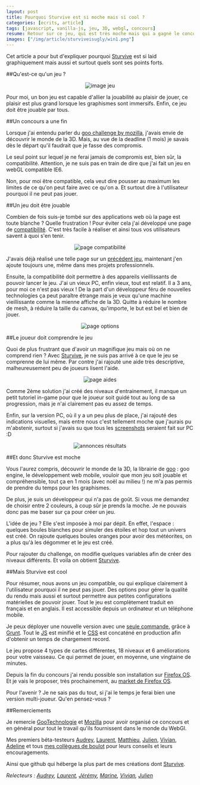 ```yaml
---
layout: post
title: Pourquoi Sturvive est si moche mais si cool ?
categories: [ecrits, article]
tags: [javascript, vanilla-js, jeu, 3D, webgl, concours]
resume: Retour sur ce jeu, qui est très moche mais qui a gagné le concours de mozilla/goo.
images: ["/img/article/sturviveisugly/win1.png"]
---
```

Cet article a pour but d'expliquer pourquoi [Sturvive](http://manland.github.io/sturvive/) est si laid graphiquement mais aussi et surtout quels sont ses points forts.

##Qu'est-ce qu'un jeu ?

<center>
<img title="image jeu" src="/img/article/sturviveisugly/chartGame.png">
</center>

Pour moi, un bon jeu est capable d'allier la jouabilité au plaisir de jouer, ce plaisir est plus grand lorsque les graphismes sont immersifs. Enfin, ce jeu doit être jouable par tous.

##Un concours a une fin

Lorsque j'ai entendu parler du [goo challenge by mozilla](https://blog.mozilla.org/blog/2013/12/05/unleash-the-game-creator-in-you-by-entering-our-holiday-gaming-competition/), j'avais envie de découvrir le monde de la 3D. Mais, au vue de la deadline (1 mois) je savais dès le départ qu'il faudrait que je fasse des compromis.

Le seul point sur lequel je ne ferai jamais de compromis est, bien sûr, la compatibilité. Attention, je ne suis pas en train de dire que j'ai fait un jeu en webGL compatible IE6. 

Non, pour moi être compatible, cela veut dire pousser au maximum les limites de ce qu'on peut faire avec ce qu'on a. Et surtout dire à l'utilisateur pourquoi il ne peut pas jouer.

##Un jeu doit être jouable

Combien de fois suis-je tombé sur des applications web où la page est toute blanche ? Quelle frustration ! Pour éviter cela j'ai développé une page de [compatibilité](https://github.com/manland/sturvive/blob/master/app/src/util/CompatibilityUtil.js). C'est très facile à réaliser et ainsi tous vos utilisateurs savent à quoi s'en tenir.

<center>
<img title="page compatibilité" src="/img/article/sturviveisugly/compatibilityFr.png">
</center>

J'avais déjà réalisé une telle page sur un [précédent jeu](http://froggies.github.io/game-off-2013/), maintenant j'en ajoute toujours une, même dans mes projets professionnels.

Ensuite, la compatibilité doit permettre à des appareils vieillissants de pouvoir lancer le jeu. J'ai un vieux PC, enfin vieux, tout est relatif. Il a 3 ans, pour moi ce n'est pas vieux ! De la part d'un développeur féru de nouvelles technologies ça peut paraître étrange mais je veux qu'une machine vieillissante comme la mienne affiche de la 3D. Quitte à réduire le nombre de mesh, à réduire la taille du canvas, qu'importe, le but est bel et bien de jouer.

<center>
<img title="page options" src="/img/article/sturviveisugly/optionFr.png">
</center>

##Le joueur doit comprendre le jeu

Quoi de plus frustrant que d'avoir un magnifique jeu mais où on ne comprend rien ? Avec [Sturvive](http://manland.github.io/sturvive/), je ne suis pas arrivé à ce que le jeu se comprenne de lui même. Par contre j'ai rajouté une aide très descriptive, malheureusement peu de joueurs lisent l'aide.

<center>
<img title="page aides" src="/img/article/sturviveisugly/aideFr.png">
</center>

Comme 2ème solution j'ai créé des niveaux d'entrainement, il manque un petit tutoriel in-game pour que le joueur soit guidé tout au long de sa progression, mais je n'ai clairement pas eu assez de temps.

Enfin, sur la version PC, où il y a un peu plus de place, j'ai rajouté des indications visuelles, mais entre nous c'est tellement moche que j'aurais pu m'abstenir, surtout si j'avais su que tous les [screenshots](http://blog.gootechnologies.com/post/75475795798/the-winners-of-the-mozilla-goo-game-creator) seraient fait sur PC :D

<center>
<img title="annonces résultats" src="/img/article/sturviveisugly/win.png">
</center>

##Et donc Sturvive est moche

Vous l'aurez compris, découvrir le monde de la 3D, la librairie de [goo](www.gootechnologies.com) : goo engine, le développement web mobile, vouloir que mon jeu soit jouable et compréhensible, tout ça en 1 mois (avec noël au milieu !) ne m'a pas permis de prendre du temps pour les graphismes.

De plus, je suis un développeur qui n'a pas de goût. Si vous me demandez de choisir entre 2 couleurs, à coup sûr je prends la moche. Je ne pouvais donc pas me baser sur ça pour créer un jeu.

L'idée de jeu ? Elle s'est imposée à moi par dépit. En effet, l'espace : quelques boules blanches pour simuler des étoiles et hop tout un univers est créé. On rajoute quelques boules oranges pour avoir des météorites, on a plus qu'à les dégommer et le jeu est créé.

Pour rajouter du challenge, on modifie quelques variables afin de créer des niveaux différents. Et voila on obtient [Sturvive](http://manland.github.io/sturvive/).

##Mais Sturvive est cool

Pour résumer, nous avons un jeu compatible, ou qui explique clairement à l'utilisateur pourquoi il ne peut pas jouer. 
Des options pour gérer la qualité du rendu mais aussi et surtout permettre aux petites configurations matérielles de pouvoir jouer.
Tout le jeu est complètement traduit en français et en anglais.
Il est accessible depuis un ordinateur et un téléphone mobile.

Je peux déployer une nouvelle version avec une [seule commande](https://github.com/manland/sturvive/blob/master/Gruntfile.js#L205), grâce à [Grunt](http://gruntjs.com/). Tout le [JS](https://github.com/manland/sturvive/blob/gh-pages/Sturvive-0.0.1.js) est minifié et le [CSS](https://github.com/manland/sturvive/blob/gh-pages/stylesheet/Sturvive-0.0.1.css) est concaténé en production afin d'obtenir un temps de chargement record.

Le jeu propose 4 types de cartes différentes, 18 niveaux et 6 améliorations pour votre vaisseau. Ce qui permet de jouer, en moyenne, une vingtaine de minutes.

Depuis la fin du concours j'ai rendu possible son installation sur [Firefox OS](http://www.mozilla.org/fr/firefox/os/). Et je vais le proposer, très prochainement, au [market de Firefox OS](https://marketplace.firefox.com).

Pour l'avenir ? Je ne sais pas du tout, si j'ai le temps je ferai bien une version multi-joueur. Qu'en pensez-vous ?

##Remerciements

Je remercie [GooTechnologie](www.gootechnologies.com) et [Mozilla](http://www.mozilla.org/) pour avoir organisé ce concours et en général pour tout le travail qu'ils fournissent dans le monde du WebGl.

Mes premiers béta-testeurs [Audrey](https://twitter.com/udr3y/), [Laurent](https://twitter.com/_LaurentDufour), [Matthieu](https://twitter.com/Mattrio23), [Julien](https://twitter.com/studiodev), [Vivian](https://twitter.com/vp3n), [Adeline](https://twitter.com/adedib/) et tous [mes collègues de boulot](http://itkweb.github.io/site-h-day/equipe.html) pour leurs conseils et leurs encouragements.

Ainsi que github qui héberge la plus part de mes créations dont [Sturvive](http://manland.github.io/sturvive/).

*Relecteurs : [Audrey](https://twitter.com/udr3y/), [Laurent](https://twitter.com/_LaurentDufour), [Jérémy](http://itkweb.github.io/site-h-day/equipes/2013/10/07/jeremy.html), [Marine](http://itkweb.github.io/site-h-day/equipes/2013/09/09/marine.html), [Vivian](https://twitter.com/vp3n), [Julien](https://twitter.com/studiodev)*